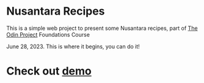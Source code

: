 # Nusantara Recipes

This is a simple web project to present some Nusantara recipes,
part of [The Odin Project](https://www.theodinproject.com/) Foundations Course

June 28, 2023. This is where it begins, you can do it!

# Check out [demo](https://palsterzilla.github.io/odin-recipes/)